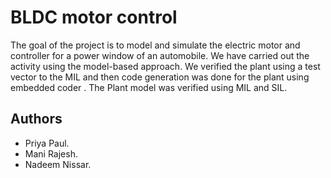 # BLDC motor control
The goal of the project is to model and simulate the electric motor and controller for a power window of an automobile. We have carried out the activity using the model-based approach. We verified the plant using a test vector to the MIL and then code generation was done for the plant using embedded coder . The Plant model was verified using MIL and SIL.

 ## Authors
* Priya Paul.
* Mani Rajesh.
* Nadeem Nissar.

